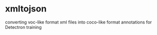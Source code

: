 # xmltojson
converting voc-like format xml files into coco-like format annotations for Detectron training
